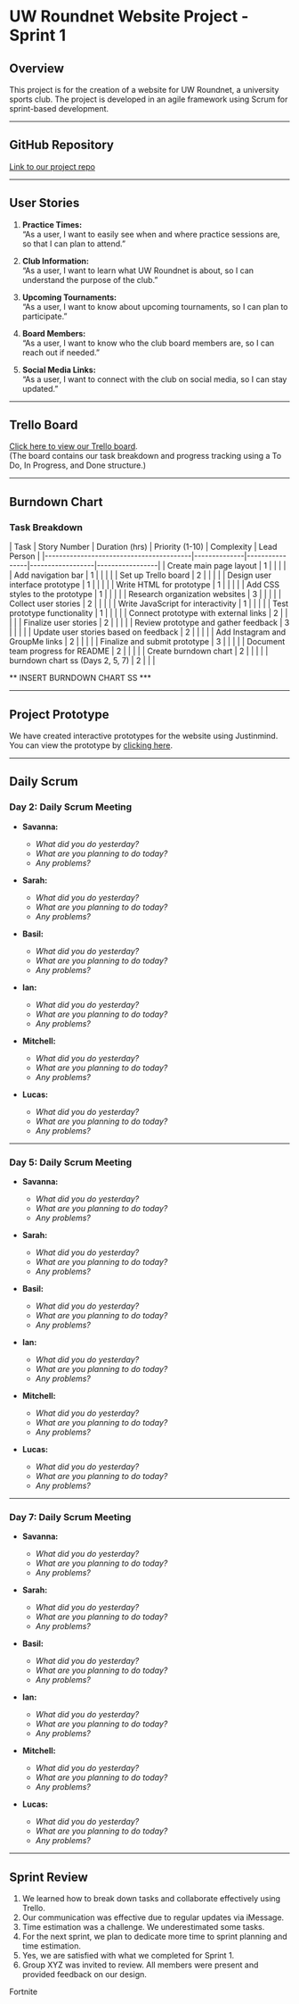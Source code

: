 # UW Roundnet Website Project - Sprint 1 

## Overview
This project is for the creation of a website for UW Roundnet, a university sports club. The project is developed in an agile framework using Scrum for sprint-based development.


-----------------------------------------------


## GitHub Repository
[Link to our project repo](Readme.md)


------------------------------------------------

## User Stories
1. **Practice Times:**  
   “As a user, I want to easily see when and where practice sessions are, so that I can plan to attend.”
   
2. **Club Information:**  
   “As a user, I want to learn what UW Roundnet is about, so I can understand the purpose of the club.”
   
3. **Upcoming Tournaments:**  
   “As a user, I want to know about upcoming tournaments, so I can plan to participate.”
   
4. **Board Members:**  
   “As a user, I want to know who the club board members are, so I can reach out if needed.”
   
5. **Social Media Links:**  
   “As a user, I want to connect with the club on social media, so I can stay updated.”

---------------------------------------------


## Trello Board
[Click here to view our Trello board](https://trello.com/invite/b/66ec8fb0dbc77584d08a14ce/ATTIa2f99009276f461812cc7593b1f89644F76460DD/is-424-spikeball-project).  
(The board contains our task breakdown and progress tracking using a To Do, In Progress, and Done structure.)


-----------------------------------------------
## Burndown Chart

### Task Breakdown

| Task                                    | Story Number | Duration (hrs) | Priority (1-10)  | Complexity      | Lead Person  |
|-----------------------------------------|--------------|----------------|------------------|-----------------|
| Create main page layout                 | 1            |                |                  |                 |
| Add navigation bar                      | 1            |                |                  |                 |
| Set up Trello board                     | 2            |                |                  |                 |
| Design user interface prototype         | 1            |                |                  |                 |
| Write HTML for prototype                | 1            |                |                  |                 |
| Add CSS styles to the prototype         | 1            |                |                  |                 |
| Research organization websites          | 3            |                |                  |                 |
| Collect user stories                    | 2            |                |                  |                 |
| Write JavaScript for interactivity      | 1            |                |                  |                 |
| Test prototype functionality            | 1            |                |                  |                 |
| Connect prototype with external links   | 2            |                |                  |                 |
| Finalize user stories                   | 2            |                |                  |                 |
| Review prototype and gather feedback    | 3            |                |                  |                 |
| Update user stories based on feedback   | 2            |                |                  |                 |
| Add Instagram and GroupMe links         | 2            |                |                  |                 |
| Finalize and submit prototype           | 3            |                |                  |                 |
| Document team progress for README       | 2            |                |                  |                 |
| Create burndown chart                   | 2            |                |                  |                 |
|  burndown chart ss (Days 2, 5, 7)       | 2            |                |                  |





** INSERT BURNDOWN CHART SS ***










------------------------------------------------


## Project Prototype
We have created interactive prototypes for the website using Justinmind. You can view the prototype by [clicking here](https://cloud.justinmind.com/usernote/prototype/e500a8d55122c1afa6324bf97956c677cf59c9bacd1d98fce1fa10a35f9b58d4).


-------------------------------------------------

## Daily Scrum

### Day 2: Daily Scrum Meeting
- **Savanna:**
  - *What did you do yesterday?* 
  - *What are you planning to do today?* 
  - *Any problems?* 

- **Sarah:**
  - *What did you do yesterday?* 
  - *What are you planning to do today?* 
  - *Any problems?* 

- **Basil:**
  - *What did you do yesterday?* 
  - *What are you planning to do today?* 
  - *Any problems?* 

- **Ian:**
  - *What did you do yesterday?* 
  - *What are you planning to do today?* 
  - *Any problems?* 

- **Mitchell:**
  - *What did you do yesterday?* 
  - *What are you planning to do today?* 
  - *Any problems?* 

- **Lucas:**
  - *What did you do yesterday?* 
  - *What are you planning to do today?* 
  - *Any problems?* 

---

### Day 5: Daily Scrum Meeting
- **Savanna:**
  - *What did you do yesterday?* 
  - *What are you planning to do today?* 
  - *Any problems?* 

- **Sarah:**
  - *What did you do yesterday?* 
  - *What are you planning to do today?* 
  - *Any problems?* 

- **Basil:**
  - *What did you do yesterday?* 
  - *What are you planning to do today?* 
  - *Any problems?* 

- **Ian:**
  - *What did you do yesterday?* 
  - *What are you planning to do today?* 
  - *Any problems?* 

- **Mitchell:**
  - *What did you do yesterday?* 
  - *What are you planning to do today?* 
  - *Any problems?* 

- **Lucas:**
  - *What did you do yesterday?* 
  - *What are you planning to do today?* 
  - *Any problems?* 

---

### Day 7: Daily Scrum Meeting
- **Savanna:**
  - *What did you do yesterday?* 
  - *What are you planning to do today?* 
  - *Any problems?* 

- **Sarah:**
  - *What did you do yesterday?* 
  - *What are you planning to do today?* 
  - *Any problems?* 

- **Basil:**
  - *What did you do yesterday?* 
  - *What are you planning to do today?* 
  - *Any problems?* 

- **Ian:**
  - *What did you do yesterday?* 
  - *What are you planning to do today?* 
  - *Any problems?* 

- **Mitchell:**
  - *What did you do yesterday?* 
  - *What are you planning to do today?* 
  - *Any problems?* 

- **Lucas:**
  - *What did you do yesterday?* 
  - *What are you planning to do today?* 
  - *Any problems?* 


-------------------------------------------------------------
## Sprint Review
1. We learned how to break down tasks and collaborate effectively using Trello.
2. Our communication was effective due to regular updates via iMessage.
3. Time estimation was a challenge. We underestimated some tasks.
4. For the next sprint, we plan to dedicate more time to sprint planning and time estimation.
5. Yes, we are satisfied with what we completed for Sprint 1.
6. Group XYZ was invited to review. All members were present and provided feedback on our design.

Fortnite
